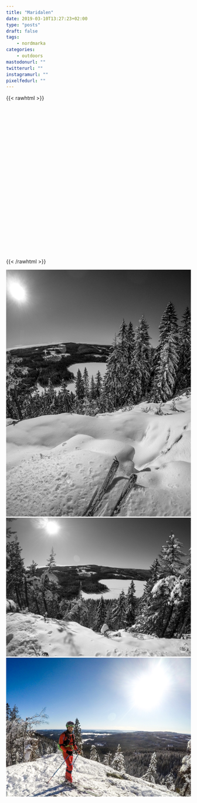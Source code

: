 ```yaml
---
title: "Maridalen"
date: 2019-03-10T13:27:23+02:00
type: "posts"
draft: false
tags:
    - nordmarka
categories:
    - outdoors
mastodonurl: ""
twitterurl: ""
instagramurl: ""
pixelfedurl: ""
---
```


<!--more-->
{{< rawhtml >}}
<link rel="stylesheet" href="/js/leaflet/leaflet.css" />
<script src="/js/leaflet/leaflet.js"></script>
<script src="/js/gpx.js"></script>

<div id="map" style="height: 400px; width: 100%;"></div>

<script>
        var map = L.map('map');//.setView([60.14, 10.25], 11);
        L.tileLayer('http://opencache.statkart.no/gatekeeper/gk/gk.open_gmaps?layers=topo4&zoom={z}&x={x}&y={y}', {
            attribution: '<a href="http://www.kartverket.no/">Kartverket</a>'
        }).addTo(map);
        var gpx = '/posts/20190310-maridalen/høgruta-i-maridalen.gpx'; 
        new L.GPX(gpx, {
            async: true,
            marker_options: {
                startIconUrl: '../images/pin-icon-start.png',
                endIconUrl:   '../images/pin-icon-end.png',
                shadowUrl:    '../images/pin-shadow.png',
                //clickable: true,
                //showRouteInfo: true
            },
        }).on('loaded', function(e) {
            map.fitBounds(e.target.getBounds());
        }).addTo(map);
</script>
{{< /rawhtml >}}

![](/posts/20190310-maridalen/maridalen01.jpg)
![](/posts/20190310-maridalen/maridalen02.jpg)
![](/posts/20190310-maridalen/maridalen03.jpg)
